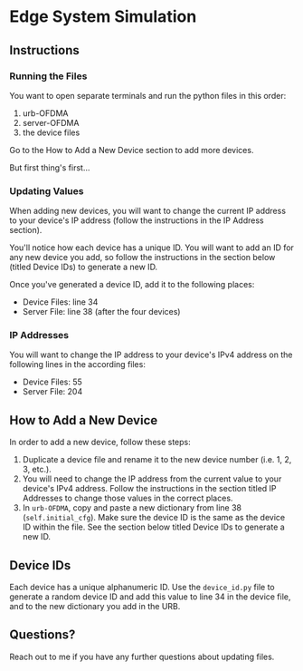 # Edge System Simulation

## Instructions

### Running the Files

You want to open separate terminals and run the python files in this order:
1. urb-OFDMA
2. server-OFDMA
3. the device files

Go to the How to Add a New Device section to add more devices.

But first thing's first...

### Updating Values

When adding new devices, you will want to change the current IP address to your device's IP address (follow the instructions in the IP Address section).

You'll notice how each device has a unique ID. You will want to add an ID for any new device you add, so follow the instructions in the section below (titled Device IDs) to generate a new ID.

Once you've generated a device ID, add it to the following places:

- Device Files: line 34
- Server File: line 38 (after the four devices)

### IP Addresses

You will want to change the IP address to your device's IPv4 address on the following lines in the according files:

- Device Files: 55
- Server File: 204

## How to Add a New Device

In order to add a new device, follow these steps:

1. Duplicate a device file and rename it to the new device number (i.e. 1, 2, 3, etc.).
2. You will need to change the IP address from the current value to your device's IPv4 address. Follow the instructions in the section titled IP Addresses to change those values in the correct places.
3. In `urb-OFDMA`, copy and paste a new dictionary from line 38 (`self.initial_cfg`). Make sure the device ID is the same as the device ID within the file. See the section below titled Device IDs to generate a new ID.

## Device IDs

Each device has a unique alphanumeric ID. Use the `device_id.py` file to generate a random device ID and add this value to line 34 in the device file, and to the new dictionary you add in the URB.

## Questions?

Reach out to me if you have any further questions about updating files.
